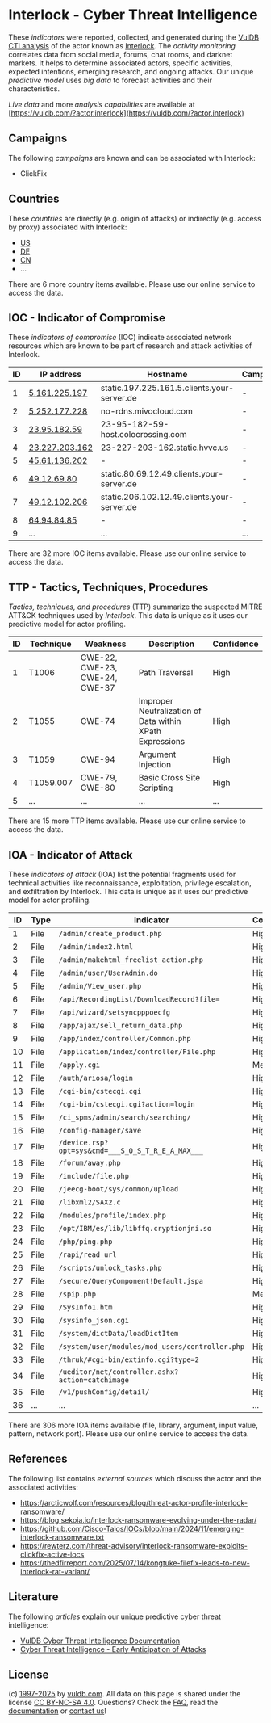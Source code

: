 # Interlock - Cyber Threat Intelligence

These _indicators_ were reported, collected, and generated during the [VulDB CTI analysis](https://vuldb.com/?kb.cti) of the actor known as [Interlock](https://vuldb.com/?actor.interlock). The _activity monitoring_ correlates data from social media, forums, chat rooms, and darknet markets. It helps to determine associated actors, specific activities, expected intentions, emerging research, and ongoing attacks. Our unique _predictive model_ uses _big data_ to forecast activities and their characteristics.

_Live data_ and more _analysis capabilities_ are available at [https://vuldb.com/?actor.interlock](https://vuldb.com/?actor.interlock)

## Campaigns

The following _campaigns_ are known and can be associated with Interlock:

* ClickFix

## Countries

These _countries_ are directly (e.g. origin of attacks) or indirectly (e.g. access by proxy) associated with Interlock:

* [US](https://vuldb.com/?country.us)
* [DE](https://vuldb.com/?country.de)
* [CN](https://vuldb.com/?country.cn)
* ...

There are 6 more country items available. Please use our online service to access the data.

## IOC - Indicator of Compromise

These _indicators of compromise_ (IOC) indicate associated network resources which are known to be part of research and attack activities of Interlock.

ID | IP address | Hostname | Campaign | Confidence
-- | ---------- | -------- | -------- | ----------
1 | [5.161.225.197](https://vuldb.com/?ip.5.161.225.197) | static.197.225.161.5.clients.your-server.de | - | High
2 | [5.252.177.228](https://vuldb.com/?ip.5.252.177.228) | no-rdns.mivocloud.com | - | High
3 | [23.95.182.59](https://vuldb.com/?ip.23.95.182.59) | 23-95-182-59-host.colocrossing.com | - | High
4 | [23.227.203.162](https://vuldb.com/?ip.23.227.203.162) | 23-227-203-162.static.hvvc.us | - | High
5 | [45.61.136.202](https://vuldb.com/?ip.45.61.136.202) | - | - | High
6 | [49.12.69.80](https://vuldb.com/?ip.49.12.69.80) | static.80.69.12.49.clients.your-server.de | - | High
7 | [49.12.102.206](https://vuldb.com/?ip.49.12.102.206) | static.206.102.12.49.clients.your-server.de | - | High
8 | [64.94.84.85](https://vuldb.com/?ip.64.94.84.85) | - | - | High
9 | ... | ... | ... | ...

There are 32 more IOC items available. Please use our online service to access the data.

## TTP - Tactics, Techniques, Procedures

_Tactics, techniques, and procedures_ (TTP) summarize the suspected MITRE ATT&CK techniques used by _Interlock_. This data is unique as it uses our predictive model for actor profiling.

ID | Technique | Weakness | Description | Confidence
-- | --------- | -------- | ----------- | ----------
1 | T1006 | CWE-22, CWE-23, CWE-24, CWE-37 | Path Traversal | High
2 | T1055 | CWE-74 | Improper Neutralization of Data within XPath Expressions | High
3 | T1059 | CWE-94 | Argument Injection | High
4 | T1059.007 | CWE-79, CWE-80 | Basic Cross Site Scripting | High
5 | ... | ... | ... | ...

There are 15 more TTP items available. Please use our online service to access the data.

## IOA - Indicator of Attack

These _indicators of attack_ (IOA) list the potential fragments used for technical activities like reconnaissance, exploitation, privilege escalation, and exfiltration by Interlock. This data is unique as it uses our predictive model for actor profiling.

ID | Type | Indicator | Confidence
-- | ---- | --------- | ----------
1 | File | `/admin/create_product.php` | High
2 | File | `/admin/index2.html` | High
3 | File | `/admin/makehtml_freelist_action.php` | High
4 | File | `/admin/user/UserAdmin.do` | High
5 | File | `/admin/View_user.php` | High
6 | File | `/api/RecordingList/DownloadRecord?file=` | High
7 | File | `/api/wizard/setsyncpppoecfg` | High
8 | File | `/app/ajax/sell_return_data.php` | High
9 | File | `/app/index/controller/Common.php` | High
10 | File | `/application/index/controller/File.php` | High
11 | File | `/apply.cgi` | Medium
12 | File | `/auth/ariosa/login` | High
13 | File | `/cgi-bin/cstecgi.cgi` | High
14 | File | `/cgi-bin/cstecgi.cgi?action=login` | High
15 | File | `/ci_spms/admin/search/searching/` | High
16 | File | `/config-manager/save` | High
17 | File | `/device.rsp?opt=sys&cmd=___S_O_S_T_R_E_A_MAX___` | High
18 | File | `/forum/away.php` | High
19 | File | `/include/file.php` | High
20 | File | `/jeecg-boot/sys/common/upload` | High
21 | File | `/libxml2/SAX2.c` | High
22 | File | `/modules/profile/index.php` | High
23 | File | `/opt/IBM/es/lib/libffq.cryptionjni.so` | High
24 | File | `/php/ping.php` | High
25 | File | `/rapi/read_url` | High
26 | File | `/scripts/unlock_tasks.php` | High
27 | File | `/secure/QueryComponent!Default.jspa` | High
28 | File | `/spip.php` | Medium
29 | File | `/SysInfo1.htm` | High
30 | File | `/sysinfo_json.cgi` | High
31 | File | `/system/dictData/loadDictItem` | High
32 | File | `/system/user/modules/mod_users/controller.php` | High
33 | File | `/thruk/#cgi-bin/extinfo.cgi?type=2` | High
34 | File | `/ueditor/net/controller.ashx?action=catchimage` | High
35 | File | `/v1/pushConfig/detail/` | High
36 | ... | ... | ...

There are 306 more IOA items available (file, library, argument, input value, pattern, network port). Please use our online service to access the data.

## References

The following list contains _external sources_ which discuss the actor and the associated activities:

* https://arcticwolf.com/resources/blog/threat-actor-profile-interlock-ransomware/
* https://blog.sekoia.io/interlock-ransomware-evolving-under-the-radar/
* https://github.com/Cisco-Talos/IOCs/blob/main/2024/11/emerging-interlock-ransomware.txt
* https://rewterz.com/threat-advisory/interlock-ransomware-exploits-clickfix-active-iocs
* https://thedfirreport.com/2025/07/14/kongtuke-filefix-leads-to-new-interlock-rat-variant/

## Literature

The following _articles_ explain our unique predictive cyber threat intelligence:

* [VulDB Cyber Threat Intelligence Documentation](https://vuldb.com/?kb.cti)
* [Cyber Threat Intelligence - Early Anticipation of Attacks](https://www.scip.ch/en/?labs.20201022)

## License

(c) [1997-2025](https://vuldb.com/?kb.changelog) by [vuldb.com](https://vuldb.com/?kb.about). All data on this page is shared under the license [CC BY-NC-SA 4.0](https://creativecommons.org/licenses/by-nc-sa/4.0/). Questions? Check the [FAQ](https://vuldb.com/?kb.faq), read the [documentation](https://vuldb.com/?kb) or [contact us](https://vuldb.com/?contact)!
